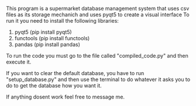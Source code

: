 This program is a supermarket database management system that uses csv files as its storage mechanich and uses pyqt5 to create a visual interface
To run it you need to install the following libraries:

1. pyqt5 (pip install pyqt5)
2. functools (pip install functools)
3. pandas (pip install pandas)

To run the code you must go to the file called "compiled_code.py" and then execute it.

If you want to clear the default database, you have to run "setup_database.py" and then use the terminal to do whatever it asks you to do to get the database how you want it.

If anything dosent work feel free to message me.
